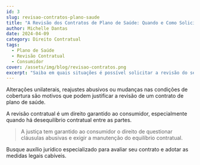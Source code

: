 ```yaml
---
id: 3
slug: revisao-contratos-plano-saude
title: "A Revisão dos Contratos de Plano de Saúde: Quando e Como Solicitar"
author: Michelle Dantas
date: 2024-04-09
category: Direito Contratual
tags:
  - Plano de Saúde
  - Revisão Contratual
  - Consumidor
cover: /assets/img/blog/revisao-contratos.png
excerpt: "Saiba em quais situações é possível solicitar a revisão do seu contrato de plano de saúde e quais os procedimentos necessários."
---
```


Alterações unilaterais, reajustes abusivos ou mudanças nas condições de cobertura são motivos que podem justificar a revisão de um contrato de plano de saúde.

A revisão contratual é um direito garantido ao consumidor, especialmente quando há desequilíbrio contratual entre as partes.

> A justiça tem garantido ao consumidor o direito de questionar cláusulas abusivas e exigir a manutenção do equilíbrio contratual.

Busque auxílio jurídico especializado para avaliar seu contrato e adotar as medidas legais cabíveis.

